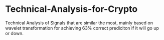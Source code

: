 # Technical-Analysis-for-Crypto
Technical Analysis of Signals that are similar the most, mainly based on wavelet transformation for achieving 63% correct prediciton if it will go up or down.
